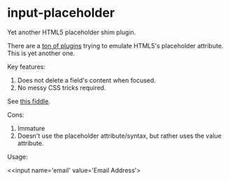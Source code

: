 input-placeholder
=================

Yet another HTML5 placeholder shim plugin.

There are a [ton of plugins](http://www.quora.com/JavaScript/Which-plugin-to-use-for-HTML5-placeholder-that-retains-the-label-on-focus) trying to emulate HTML5's placeholder attribute. This is yet another one.

Key features:

1. Does not delete a field's content when focused.
2. No messy CSS tricks required.

See [this fiddle](http://jsfiddle.net/ripper234/zSxjw/2/).

Cons:

1. Immature
2. Doesn't use the placeholder attribute/syntax, but rather uses the value attribute.

Usage:

&lt;<input name='email' value='Email Address'&gt;
